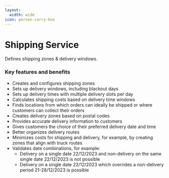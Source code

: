 ```yaml
---
layout:
  width: wide
icon: person-carry-box
---
```


# Shipping Service

Defines shipping zones & delivery windows.

### Key features and benefits

* Creates and configures shipping zones
* Sets up delivery windows, including blackout days
* Sets up delivery times with multiple delivery slots per day
* Calculates shipping costs based on delivery time windows
* Finds locations from which orders can ideally be shipped or where customers can collect their orders
* Creates delivery zones based on postal codes
* Provides accurate delivery information to customers
* Gives customers the choice of their preferred delivery date and time
* Better organizes delivery routes
* Minimizes costs for shipping and delivery, for example, by creating zones that align with truck routes
* Validates date combinations, for example:
    * Delivery on a single date 22/12/2023 and non-delivery on the same single date 22/12/2023 is not possible 
    * Delivery on a single date 22/12/2023 which overrides a non-delivery period 21-28/12/2023 is possible 